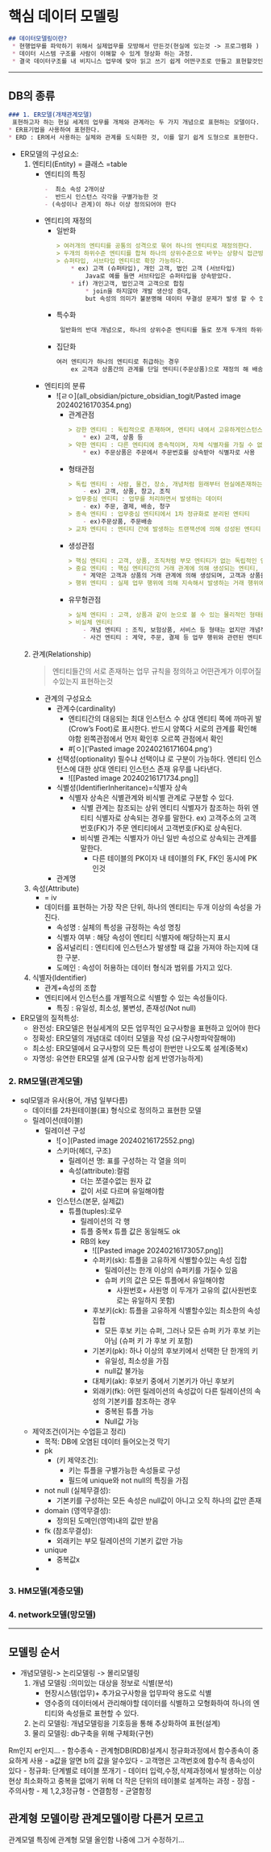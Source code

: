# 핵심 데이터 모델링
```markdown
## 데이터모델링이란?
 * 현행업무를 파악하기 위해서 실제업무를 모방해서 만든것(현실에 있는것 -> 프로그램화 )
 * 데이터 시스템 구조를 사람이 이해할 수 있게 형상화 하는 과정.
 * 결국 데이터구조를 내 비지니스 업무에 맞아 읽고 쓰기 쉽게 어떤구조로 만들고 표현할것인가 
```
---
## DB의 종류
```markdown
### 1. ER모델(개채관계모델)
 표현하고자 하는 현실 세계의 업무를 개체와 관계라는 두 가지 개념으로 표현하는 모델이다.
* ER표기법을 사용하여 표현한다.
* ERD : ER에서 사용하는 실체와 관계를 도식화한 것, 이를 알기 쉽게 도형으로 표현한다.
```
* ER모델의 구성요소:
	1. 엔티티(Entity) 
		= 클래스 =table
		-  엔티티의 특징
			```markdown
			-  최소 속성 2개이상
			-  반드시 인스턴스 각각을 구별가능한 것
			- (속성이나 관계)이 하나 이상 정의되어야 한다
			```
		- 엔티티의 재정의
			- 일반화
				```markdown
				> 여러개의 엔티티를 공통의 성격으로 묶어 하나의 엔티티로 재정의한다.
				> 두개의 하위수준 엔티티를 합쳐 하나의 상위수준으로 바꾸는 상향식 접근방식
				> 슈퍼타입, 서브타입 엔티티로 확장 가능하다.
					* ex) 고객 (슈퍼타입), 개인 고객, 법인 고객 (서브타입) 
						Java로 예를 들면 서브타입은 슈퍼타입을 상속받았다.
					* if) 개인고객, 법인고객 고객으로 합침 
						* join을 하지않아 개발 생산성 증대,
						but 속성의 의미가 불분명해 데이터 무결성 문제가 발생 할 수 있음(db제약조건: 무결성)
				```
			- 특수화
				```markdown
				 일반화의 반대 개념으로, 하나의 상위수준 엔티티를 둘로 쪼개 두개의 하위수준 엔티티로 나누는 하향식 접근방식
				```
			- 집단화
				```markdown
				여러 엔티티가 하나의 엔티티로 취급하는 경우
					ex 고객과 상품간의 관계를 단일 엔티티(주문상품)으로 재정의 해 배송과 관계를 맺는다
				```
		- 엔티티의 분류
			- ![ㄹㅇ](all_obsidian/picture_obsidian_togit/Pasted image 20240216170354.png)
				- 관계관점
					```markdown
					> 강한 엔티티 : 독립적으로 존재하며, 엔티티 내에서 고유하게인스턴스를식별할수있다. 
						* ex) 고객, 상품 등 
					> 약한 엔티티 : 다른 엔티티에 종속적이며, 자체 식별자를 가질 수 없고, 다른 엔티티의 식별자를 상속받아 사용한다. 
						* ex) 주문상품은 주문에서 주문번호를 상속받아 식별자로 사용
					```
				- 형태관점
					```markdown
					> 독립 엔티티 : 사람, 물건, 장소, 개념처럼 원래부터 현실에존재하는엔티티 
						- ex) 고객, 상품, 창고, 조직 
					> 업무중심 엔티티 : 업무를 처리하면서 발생하는 데이터 
						- ex) 주문, 결제, 배송, 청구
					> 종속 엔티티 : 업무중심 엔티티에서 1차 정규화로 분리된 엔티티 
						- ex)주문상품, 주문배송
					> 교차 엔티티 : 엔티티 간에 발생하는 트랜잭션에 의해 성성된 엔티티
					```
				- 생성관점
					```markdown
					> 핵심 엔티티 : 고객, 상품, 조직처럼 부모 엔티티가 없는 독립적인 엔티티
					> 중요 엔티티 : 핵심 엔티티간의 거래 관계에 의해 생성되는 엔티티, 업무에 핵심이 되는 엔티티
						* 계약은 고객과 상품의 거래 관계에 의해 생성되며, 고객과 상품을 부모로 갖는다.
					> 행위 엔티티 : 실제 업무 행위에 의해 지속해서 발생하는 거래 행위에 대한 엔티티
					```
				- 유무형관점
					```markdown
					> 실체 엔티티 : 고객, 상품과 같이 눈으로 볼 수 있는 물리적인 형태를 가지는 엔티티
					> 비실체 엔티티
						- 개념 엔티티 : 조직, 보험상품, 서비스 등 형태는 없지만 개념적으로 존재하는 엔티티
						- 사건 엔티티 : 계약, 주문, 결제 등 업무 행위와 관련된 엔티티
					```
	2. 관계(Relationship)
		> 엔티티들간의 서로 존재하는 업무 규칙을 정의하고 어떤관계가 이루어질수있는지 표현하는것
		- 관계의 구성요소
			- 관계수(cardinality)
				- 엔티티간의 대응되는 최대 인스턴스 수
					상대 엔티티 쪽에 까마귀 발 (Crow’s Foot)로 표시한다.
						반드시 양쪽다 서로의 관계를 확인해야함
						왼쪽관점에서 먼저 확인후 오르쪽 관점에서 확인
				- #[ㅇ]('Pasted image 20240216171604.png')
			- 선택성(optionality)
				필수냐 선택이냐 로 구분이 가능하다.
				엔티티 인스턴스에 대한 상대 엔티티 인스턴스 존재 유무를 나타낸다.
				- ![[Pasted image 20240216171734.png]]
			- 식별성(IdentifierInheritance)=식별자 상속
				- 식별자 상속은 식별관계와 비식별 관계로 구분할 수 있다.
					- 식별 관계는 참조되는 상위 엔티티 식별자가 참조하는 하위 엔티티 식별자로 상속되는 경우를 말한다.
						ex) 고객주소의 고객번호(FK)가 주문 엔티티에서 고객번호(FK)로 상속된다.
					- 비식별 관계는 식별자가 아닌 일반 속성으로 상속되는 관계를 말한다. 
						- 다른 테이블의 PK이자 내 테이블의 FK, FK인 동시에 PK인것
			- 관계명
	3. 속성(Attribute) 
		- = iv
		- 데이터를 표현하는 가장 작은 단위, 하나의 엔티티는 두개 이상의 속성을 가진다.
			- 속성명 : 실체의 특성을 규정하는 속성 명칭
			- 식별자 여부 : 해당 속성이 엔티티 식별자에 해당하는지 표시
			- 옵셔널리티 : 엔티티에 인스턴스가 발생할 때 값을 가져야 하는지에 대한 구분.
			- 도메인 : 속성이 허용하는 데이터 형식과 범위를 가지고 있다.
	4. 식별자(Identifier)
		- 관계+속성의 조합
		- 엔티티에서 인스턴스를 개별적으로 식별할 수 있는 속성들이다. 
			- 특징 : 유일성, 최소성, 불변성, 존재성(Not null)
* ER모델의 질적특성:
	- 완전성: 
			ER모델은 현실세계의 모든 업무적인 요구사항을 표현하고 있어야 한다
	- 정확성: 
			ER모델의 개념대로 데이터 모델을 작성 (요구사항파악잘해야)
	- 최소성: 
			ER모델에서 요구사항의 모든 특성이 한번만 나오도록 설계(중복x) 
	- 자명성:
			유연한 ER모델 설계 (요구사항 쉽게 반영가능하게)
### 2. RM모델(관계모델)
- sql모델과 유사(용어, 개념 일부다름)
    - 데이터를 2차원테이블(표) 형식으로 정의하고 표현한 모델
	- 릴레이션(테이블)
		- 릴레이션 구성
		 	- ![ㅇ](Pasted image 20240216172552.png)
			- 스키마(헤더, 구조)
				- 릴레이션 명: 표를 구성하는 각 열을 의미
				- 속성(attribute):컬럼 
					- 더는 쪼갤수없는 원자 값
					- 값이 서로 다르며 유일해야함
			- 인스턴스(본문, 실제값)
				- 튜플(tuples):로우
					- 릴레이션의 각 행
					- 튜플 중복x 튜플 값은 동일해도 ok 
					- RB의 key
						- ![[Pasted image 20240216173057.png]]
						- 수퍼키(sk): 튜플을 고유하게 식별할수있는 속성 집합
							- 릴레이션는 한개 이상의 슈퍼키를 가질수 있음
							- 슈퍼 키의 값은 모든 튜플에서 유일해야함
								- 사원번호+ 사원명 이 두개가 고유의 값(사원번호로는 유일하지 못함)
						- 후보키(ck): 튜플을 고유하게 식별할수있는 최소한의 속성 집합
							- 모든 후보 키는 슈퍼, 그러나 모든 슈퍼 키가 후보 키는 아님 (슈퍼 키 가 후보 키 포함)
						- 기본키(pk): 하나 이상의 후보키에서 선택한 단 한개의 키
							- 유일성, 최소성을 가짐
							- null값 불가능
						- 대체키(ak): 후보키 중에서 기본키가 아닌 후보키
						- 외래키(fk): 어떤 릴레이션의 속성값이 다른 릴레이션의 속성의 기본키를 참조하는 경우
							- 중복된 튜플 가능
							- Null값 가능
	* 제약조건(이거는 수업듣고 정리)
		- 목적: DB에 오염된 데이터 들어오는것 막기
		- pk 
			- (키 제약조건): 
				- 키는 튜플을 구별가능한 속성들로 구성
				- 필드에 unique와 not null의 특징을 가짐
		- not null (실체무결성): 
			- 기본키를 구성하는 모든 속성은 null값이 아니고 오직 하나의 값만 존재
		- domain (영역무결성): 
			- 정의된 도메인(영역)내의 값만 받음
		- fk (참조무결성):
			- 외래키는 부모 릴레이션의 기본키 값만 가능
		- unique
			- 중복값x 
		- 
### 3. HM모델(계층모델)
### 4. network모델(망모델)
---
## 모델링 순서
 - 개념모델링-> 논리모델링 -> 몰리모델링
	1. 개념 모델링 :의미있는 대상을 정보로 식별(분석)
		- 현장시스템(업무)+ 추가요구사항을 업무파악 용도로 식별
		- 영수증의 데이터에서 관리해야할 데이터를 식별하고 모형화하여 하나의 엔티티와 속성들로 표현할 수 있다.
	 2. 논리 모델링: 개념모델링을 기호등을 통해 추상화하여 표현(설계)
	 3. 물리 모델링: db구축을 위해 구체화(구현)


Rm인지 er인지...
	- 함수종속
		- 관계형DB(RDB)설계시 정규화과정에서 함수종속이 중요하게 사용
		- a값을 알면 b의 값을 알수있다
		- 고객명은 고객번호에 함수적 종속성이 있다
	- 정규화: 단계별로 테이블 쪼개기
		- 데이터 입력,수정,삭제과정에서 발생하는 이상현상 최소화하고 중복을 없애기 위해 더 작은 단위의 테이블로 설계하는 과정
		- 장점
		- 주의사항
			- 제 1,2,3정규형
			- 연결함정
			- 균열함정

## 관계형 모델이랑 관계모델이랑 다른거 모르고
관계모델 특징에 관계형 모델 올인함
나중에 그거 수정하기...

